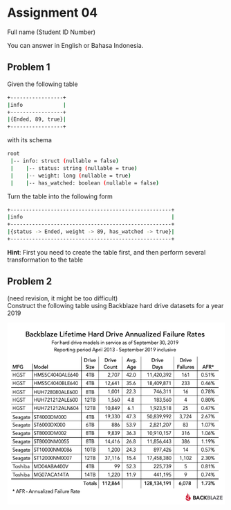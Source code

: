 # Assignment 04

Full name (Student ID Number)

You can answer in English or Bahasa Indonesia.

## Problem 1

Given the following table

```bash
+-----------------+
|info             |
+-----------------+
|{Ended, 89, true}|
+-----------------+
```

with its schema
```bash
root
 |-- info: struct (nullable = false)
 |    |-- status: string (nullable = true)
 |    |-- weight: long (nullable = true)
 |    |-- has_watched: boolean (nullable = false)
```

Turn the table into the following form
```bash
+----------------------------------------------------+
|info                                                | 
+----------------------------------------------------+
|{status -> Ended, weight -> 89, has_watched -> true}|
+----------------------------------------------------+
```

**Hint**: First you need to create the table first, and then perform
several transformation to the table

## Problem 2  
(need revision, it might be too difficult)   
Construct the following table using Backblaze hard drive
datasets for a year 2019

<img src="../img-resources/07-backblaze-report-Q3-2019-Drive-Stats-table-V2.png">
